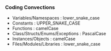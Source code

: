 ### Coding Convections

- Variables/Namespaces : lower_snake_case
- Constants : UPPER_SNAKE_CASE
- Functions : camelCase
- Class/Structs/Enums/Exceptions : PascalCase
- Instances/Objects : camelCase
- Files/Modules/Libraries : lower_snake_case

